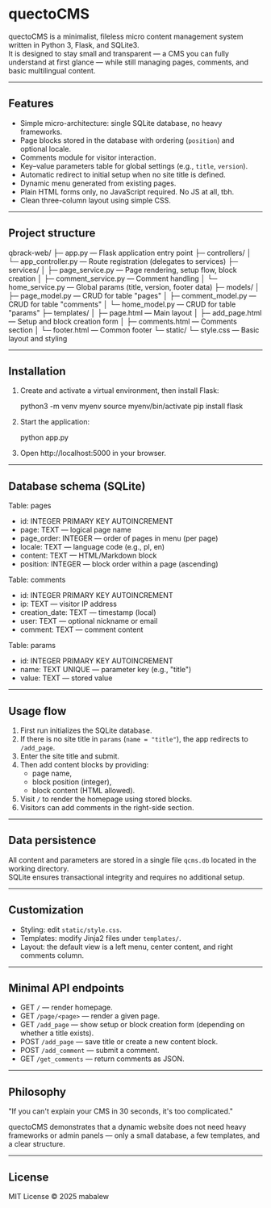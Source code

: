 # quectoCMS

quectoCMS is a minimalist, fileless micro content management system written in Python 3, Flask, and SQLite3.  
It is designed to stay small and transparent — a CMS you can fully understand at first glance — while still managing pages, comments, and basic multilingual content.

---

## Features

- Simple micro-architecture: single SQLite database, no heavy frameworks.
- Page blocks stored in the database with ordering (`position`) and optional locale.
- Comments module for visitor interaction.
- Key–value parameters table for global settings (e.g., `title`, `version`).
- Automatic redirect to initial setup when no site title is defined.
- Dynamic menu generated from existing pages.
- Plain HTML forms only, no JavaScript required. No JS at all, tbh.
- Clean three-column layout using simple CSS.

---

## Project structure

qbrack-web/
  ├─ app.py                  — Flask application entry point
  ├─ controllers/
  │   └─ app_controller.py   — Route registration (delegates to services)
  ├─ services/
  │   ├─ page_service.py     — Page rendering, setup flow, block creation
  │   ├─ comment_service.py  — Comment handling
  │   └─ home_service.py     — Global params (title, version, footer data)
  ├─ models/
  │   ├─ page_model.py       — CRUD for table "pages"
  │   ├─ comment_model.py    — CRUD for table "comments"
  │   └─ home_model.py       — CRUD for table "params"
  ├─ templates/
  │   ├─ page.html           — Main layout
  │   ├─ add_page.html       — Setup and block creation form
  │   ├─ comments.html       — Comments section
  │   └─ footer.html         — Common footer
  └─ static/
      └─ style.css           — Basic layout and styling

---

## Installation

1) Create and activate a virtual environment, then install Flask:

    python3 -m venv myenv
    source myenv/bin/activate
    pip install flask

2) Start the application:

    python app.py

3) Open http://localhost:5000 in your browser.

---

## Database schema (SQLite)

Table: pages  
- id: INTEGER PRIMARY KEY AUTOINCREMENT  
- page: TEXT — logical page name  
- page_order: INTEGER — order of pages in menu (per page)  
- locale: TEXT — language code (e.g., pl, en)  
- content: TEXT — HTML/Markdown block  
- position: INTEGER — block order within a page (ascending)

Table: comments  
- id: INTEGER PRIMARY KEY AUTOINCREMENT  
- ip: TEXT — visitor IP address  
- creation_date: TEXT — timestamp (local)  
- user: TEXT — optional nickname or email  
- comment: TEXT — comment content

Table: params  
- id: INTEGER PRIMARY KEY AUTOINCREMENT  
- name: TEXT UNIQUE — parameter key (e.g., "title")  
- value: TEXT — stored value

---

## Usage flow

1) First run initializes the SQLite database.  
2) If there is no site title in `params` (`name = "title"`), the app redirects to `/add_page`.  
3) Enter the site title and submit.  
4) Then add content blocks by providing:
   - page name,
   - block position (integer),
   - block content (HTML allowed).
5) Visit `/` to render the homepage using stored blocks.  
6) Visitors can add comments in the right-side section.

---

## Data persistence

All content and parameters are stored in a single file `qcms.db` located in the working directory.  
SQLite ensures transactional integrity and requires no additional setup.

---

## Customization

- Styling: edit `static/style.css`.  
- Templates: modify Jinja2 files under `templates/`.  
- Layout: the default view is a left menu, center content, and right comments column.

---

## Minimal API endpoints

- GET `/` — render homepage.  
- GET `/page/<page>` — render a given page.  
- GET `/add_page` — show setup or block creation form (depending on whether a title exists).  
- POST `/add_page` — save title or create a new content block.  
- POST `/add_comment` — submit a comment.  
- GET `/get_comments` — return comments as JSON.

---

## Philosophy

"If you can't explain your CMS in 30 seconds, it's too complicated."

quectoCMS demonstrates that a dynamic website does not need heavy frameworks or admin panels — only a small database, a few templates, and a clear structure.

---

## License

MIT License © 2025 mabalew
